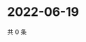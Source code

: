 # 2022-06-19

共 0 条

<!-- BEGIN WEIBO -->
<!-- 最后更新时间 Sun Jun 19 2022 15:00:59 GMT+0800 (China Standard Time) -->

<!-- END WEIBO -->
